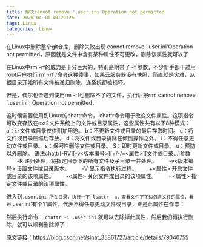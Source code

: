 ```yaml
---
title: 解决cannot remove '.user.ini'Operation not permitted
date: 2020-04-18 10:29:25
tags: Linux
categories: Linux
---
```

在Linux中删除整个git仓库，删除失败出现 cannot remove '.user.ini'Operation not permitted，原因就是文件中含有某种属性不可更改，删除该属性就可以了
<!-- more -->
在Linux中rm -rf的威力是十分巨大的，特别是附带了 -f 参数，不少新手都干过用root用户执行 rm -rf /命令这种傻事，如果云服务器没有快照，简直就是灾难，从根目录开始所有文件被递归删除，连系统都被损坏。

但是，偶尔也会遇到使用rm -rf也删除不了的文件，执行后报rm: cannot remove `.user.ini': Operation not permitted，

这时候需要使用到Linux的chattr命令， chattr命令用于改变文件属性。这项指令可改变存放在ext2文件系统上的文件或目录属性，这些属性共有以下8种模式：
a：让文件或目录仅供附加用途。
b：不更新文件或目录的最后存取时间。
c：将文件或目录压缩后存放。
d：将文件或目录排除在倾倒操作之外。
i：不得任意更动文件或目录。
s：保密性删除文件或目录。
S：即时更新文件或目录。
u：预防以外删除。
语法chattr[-RV][-v<版本编号>][+/-/=<属性>][文件或目录...]参数
　　-R 递归处理，将指定目录下的所有文件及子目录一并处理。
　　-v<版本编号> 设置文件或目录版本。
　　-V 显示指令执行过程。
　　+<属性> 开启文件或目录的该项属性。
　　-<属性> 关闭文件或目录的该项属性。
　　=<属性> 指定文件或目录的该项属性。

进入到`.user.ini'所在目录，执行一下 lsattr -a，查看文件下下边包含文件的属性，看到`.user.ini'有个'i'属性，代表不得任意更动文件或目录，正是此属性在作祟：


然后执行命令：
``
chattr -i .user.ini
``
就可以去除掉此属性，然后我们再执行删除，就可以顺利删除掉了：

原文链接：https://blog.csdn.net/sinat_35861727/article/details/79040755